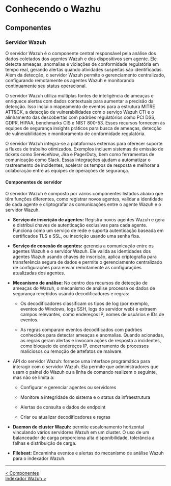 # Conhecendo o Wazhu

## Componentes

### Servidor Wazuh

O servidor Wazuh é o componente central responsável pela análise dos dados coletados dos agentes Wazuh e dos dispositivos sem agente. Ele detecta ameaças, anomalias e violações de conformidade regulatória em tempo real, gerando alertas quando atividades suspeitas são identificadas. Além da detecção, o servidor Wazuh permite o gerenciamento centralizado, configurando remotamente os agentes Wazuh e monitorando continuamente seu status operacional.

O servidor Wazuh utiliza múltiplas fontes de inteligência de ameaças e enriquece alertas com dados contextuais para aumentar a precisão da detecção. Isso inclui o mapeamento de eventos para a estrutura MITRE ATT&CK, a detecção de vulnerabilidades com o serviço Wazuh CTI e o alinhamento das descobertas com padrões regulatórios como PCI DSS, GDPR, HIPAA, benchmarks CIS e NIST 800-53. Esses recursos fornecem às equipes de segurança insights práticos para busca de ameaças, detecção de vulnerabilidades e monitoramento de conformidade regulatória.

O servidor Wazuh integra-se a plataformas externas para oferecer suporte a fluxos de trabalho otimizados. Exemplos incluem sistemas de emissão de tickets como ServiceNow, Jira e PagerDuty, bem como ferramentas de comunicação como Slack. Essas integrações ajudam a automatizar o rastreamento de incidentes, acelerar os tempos de resposta e melhorar a colaboração entre as equipes de operações de segurança.

#### Componentes do servidor

O servidor Wazuh é composto por vários componentes listados abaixo que têm funções diferentes, como registrar novos agentes, validar a identidade de cada agente e criptografar as comunicações entre o agente Wazuh e o servidor Wazuh.

* **Serviço de inscrição de agentes:** Registra novos agentes Wazuh e gera e distribui chaves de autenticação exclusivas para cada agente. Funciona como um serviço de rede e suporta autenticação baseada em certificados TLS e SSL, ou inscrição usando uma senha fixa.

* **Serviço de conexão de agentes:** gerencia a comunicação entre os agentes Wazuh e o servidor Wazuh. Ele valida as identidades dos agentes Wazuh usando chaves de inscrição, aplica criptografia para transferência segura de dados e permite o gerenciamento centralizado de configurações para enviar remotamente as configurações atualizadas dos agentes.

* **Mecanismo de análise:** No centro dos recursos de detecção de ameaças do Wazuh, o mecanismo de análise processa os dados de segurança recebidos usando decodificadores e regras:

  * Os decodificadores classificam os tipos de log (por exemplo, eventos do Windows, logs SSH, logs do servidor web) e extraem campos relevantes, como endereços IP, nomes de usuários e IDs de eventos.

  * As regras comparam eventos decodificados com padrões conhecidos para detectar ameaças e anomalias. Quando acionadas, as regras geram alertas e invocam ações de resposta a incidentes, como bloqueio de endereços IP, encerramento de processos maliciosos ou remoção de artefatos de malware.

* API do servidor Wazuh: fornece uma interface programática para interagir com o servidor Wazuh. Ela permite que administradores que usam o painel do Wazuh ou a linha de comando realizem o seguinte, mas não se limita a:

  * Configurar e gerenciar agentes ou servidores

  * Monitore a integridade do sistema e o status da infraestrutura

  * Alertas de consulta e dados de endpoint

  * Criar ou atualizar decodificadores e regras

* **Daemon de cluster Wazuh:** permite escalonamento horizontal vinculando vários servidores Wazuh em um cluster. O uso de um balanceador de carga proporciona alta disponibilidade, tolerância a falhas e distribuição de carga.

* **Filebeat:** Encaminha eventos e alertas do mecanismo de análise Wazuh para o indexador Wazuh.

___
[< Componentes](Wazuh_Components.md)  
[Indexador Wazuh >](Wazuh_Indexer.md)
